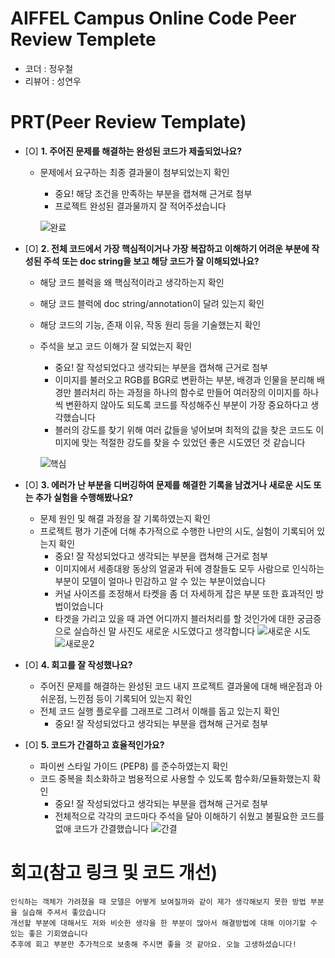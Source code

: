 # AIFFEL Campus Online Code Peer Review Templete
- 코더 : 정우철
- 리뷰어 : 성연우


# PRT(Peer Review Template)
- [O]  **1. 주어진 문제를 해결하는 완성된 코드가 제출되었나요?**
    - 문제에서 요구하는 최종 결과물이 첨부되었는지 확인
        - 중요! 해당 조건을 만족하는 부분을 캡쳐해 근거로 첨부
        - 프로젝트 완성된 결과물까지 잘 적어주셨습니다
      
      ![완료](https://github.com/user-attachments/assets/40ccea08-c64b-41ad-af32-64e4444c2145)
    
    
- [O]  **2. 전체 코드에서 가장 핵심적이거나 가장 복잡하고 이해하기 어려운 부분에 작성된 
주석 또는 doc string을 보고 해당 코드가 잘 이해되었나요?**
    - 해당 코드 블럭을 왜 핵심적이라고 생각하는지 확인
    - 해당 코드 블럭에 doc string/annotation이 달려 있는지 확인
    - 해당 코드의 기능, 존재 이유, 작동 원리 등을 기술했는지 확인
    - 주석을 보고 코드 이해가 잘 되었는지 확인
        - 중요! 잘 작성되었다고 생각되는 부분을 캡쳐해 근거로 첨부
        - 이미지를 불러오고 RGB를 BGR로 변환하는 부분, 배경과 인물을 분리해 배경만 블러처리 하는 과정을 하나의 함수로 만들어 여러장의 이미지를 하나씩 변환하지 않아도 되도록 코드를 작성해주신 부분이 가장 중요하다고 생각했습니다
        - 블러의 강도를 찾기 위해 여러 값들을 넣어보며 최적의 값을 찾은 코드도 이미지에 맞는 적절한 강도를 찾을 수 있었던 좋은 시도였던 것 같습니다
      
      ![핵심](https://github.com/user-attachments/assets/60c253a5-63de-4aa7-9d78-318d7a06571d)

        
- [O]  **3. 에러가 난 부분을 디버깅하여 문제를 해결한 기록을 남겼거나
새로운 시도 또는 추가 실험을 수행해봤나요?**
    - 문제 원인 및 해결 과정을 잘 기록하였는지 확인
    - 프로젝트 평가 기준에 더해 추가적으로 수행한 나만의 시도, 
    실험이 기록되어 있는지 확인
        - 중요! 잘 작성되었다고 생각되는 부분을 캡쳐해 근거로 첨부
        - 이미지에서 세종대왕 동상의 얼굴과 뒤에 경찰들도 모두 사람으로 인식하는 부분이 모델이 얼마나 민감하고 알 수 있는 부분이었습니다
        - 커널 사이즈를 조정해서 타켓을 좀 더 자세하게 잡은 부분 또한 효과적인 방법이었습니다
        - 타겟을 가리고 있을 때 과연 어디까지 블러처리를 할 것인가에 대한 궁금증으로 실습하신 말 사진도 새로운 시도였다고 생각합니다 
        ![새로운 시도](https://github.com/user-attachments/assets/81904110-6b54-4e51-9205-ff4491c172c5)
        ![새로운2](https://github.com/user-attachments/assets/25d3c898-a462-4bf1-9441-3598becfc569)


        
- [O]  **4. 회고를 잘 작성했나요?**
    - 주어진 문제를 해결하는 완성된 코드 내지 프로젝트 결과물에 대해
    배운점과 아쉬운점, 느낀점 등이 기록되어 있는지 확인
    - 전체 코드 실행 플로우를 그래프로 그려서 이해를 돕고 있는지 확인
        - 중요! 잘 작성되었다고 생각되는 부분을 캡쳐해 근거로 첨부
        
- [O]  **5. 코드가 간결하고 효율적인가요?**
    - 파이썬 스타일 가이드 (PEP8) 를 준수하였는지 확인
    - 코드 중복을 최소화하고 범용적으로 사용할 수 있도록 함수화/모듈화했는지 확인
        - 중요! 잘 작성되었다고 생각되는 부분을 캡쳐해 근거로 첨부
        - 전체적으로 각각의 코드마다 주석을 달아 이해하기 쉬웠고 불필요한 코드를 없애 코드가 간결했습니다
      ![간결](https://github.com/user-attachments/assets/6f71c2d5-06b4-4e33-aac0-df0caa077758)

      


# 회고(참고 링크 및 코드 개선)
```
인식하는 객체가 가려졌을 때 모델은 어떻게 보여질까와 같이 제가 생각해보지 못한 방법 부분을 실습해 주셔서 좋았습니다
개선할 부분에 대해서도 저와 비슷한 생각을 한 부분이 많아서 해결방법에 대해 이야기할 수 있는 좋은 기회였습니다
추후에 회고 부분만 추가적으로 보충해 주시면 좋을 것 같아요. 오늘 고생하셨습니다!
```
